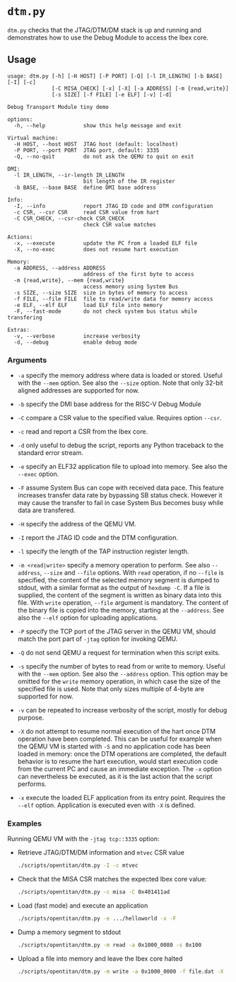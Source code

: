 # `dtm.py`

`dtm.py` checks that the JTAG/DTM/DM stack is up and running and demonstrates how to use the
Debug Module to access the Ibex core.

## Usage

````text
usage: dtm.py [-h] [-H HOST] [-P PORT] [-Q] [-l IR_LENGTH] [-b BASE] [-I] [-c]
              [-C MISA_CHECK] [-x] [-X] [-a ADDRESS] [-m {read,write}]
              [-s SIZE] [-f FILE] [-e ELF] [-v] [-d]

Debug Transport Module tiny demo

options:
  -h, --help            show this help message and exit

Virtual machine:
  -H HOST, --host HOST  JTAG host (default: localhost)
  -P PORT, --port PORT  JTAG port, default: 3335
  -Q, --no-quit         do not ask the QEMU to quit on exit

DMI:
  -l IR_LENGTH, --ir-length IR_LENGTH
                        bit length of the IR register
  -b BASE, --base BASE  define DMI base address

Info:
  -I, --info            report JTAG ID code and DTM configuration
  -c CSR, --csr CSR     read CSR value from hart
  -C CSR_CHECK, --csr-check CSR_CHECK
                        check CSR value matches

Actions:
  -x, --execute         update the PC from a loaded ELF file
  -X, --no-exec         does not resume hart execution

Memory:
  -a ADDRESS, --address ADDRESS
                        address of the first byte to access
  -m {read,write}, --mem {read,write}
                        access memory using System Bus
  -s SIZE, --size SIZE  size in bytes of memory to access
  -f FILE, --file FILE  file to read/write data for memory access
  -e ELF, --elf ELF     load ELF file into memory
  -F, --fast-mode       do not check system bus status while transfering

Extras:
  -v, --verbose         increase verbosity
  -d, --debug           enable debug mode
````

### Arguments

* `-a` specify the memory address where data is loaded or stored. Useful with the `--mem` option.
  See also the `--size` option. Note that only 32-bit aligned addresses are supported for now.

* `-b` specify the DMI base address for the RISC-V Debug Module

* `-C` compare a CSR value to the specified value. Requires option `--csr`.

* `-c` read and report a CSR from the Ibex core.

* `-d` only useful to debug the script, reports any Python traceback to the standard error stream.

* `-e` specify an ELF32 application file to upload into memory. See also the `--exec` option.

* `-F` assume System Bus can cope with received data pace. This feature increases transfer data
  rate by bypassing SB status check. However it  may cause the transfer to fail in case System Bus
  becomes busy while data are transfered.

* `-H` specify the address of the QEMU VM.

* `-I` report the JTAG ID code and the DTM configuration.

* `-l` specify the length of the TAP instruction register length.

* `-m <read|write>` specify a memory operation to perform. See also `--address`, `--size` and
  `--file` options. With `read` operation, if no `--file` is specified, the content of the selected
  memory segment is dumped to stdout, with a similar format as the output of `hexdump -C`. If a file
  is supplied, the content of the segment is written as binary data into this file. With `write`
  operation, `--file` argument is mandatory. The content of the binary file is copied into the
  memory, starting at the `--address`. See also the `--elf` option for uploading applications.

* `-P` specify the TCP port of the JTAG server in the QEMU VM, should match the port part of `-jtag`
  option for invoking QEMU.

* `-Q` do not send QEMU a request for termination when this script exits.

* `-s` specify the number of bytes to read from or write to memory. Useful with the `--mem` option.
  See also the `--address` option. This option may be omitted for the `write` memory operation, in
  which case the size of the specified file is used. Note that only sizes multiple of 4-byte are
  supported for now.

* `-v` can be repeated to increase verbosity of the script, mostly for debug purpose.

* `-X` do not attempt to resume normal execution of the hart once DTM operation have been completed.
  This can be useful for example when the QEMU VM is started with `-S` and no application code has
  been loaded in memory: once the DTM operations are completed, the default behavior is to resume
  the hart execution, would start execution code from the current PC and cause an immediate
  exception. The `-x` option can nevertheless be executed, as it is the last action that the script
  performs.

* `-x` execute the loaded ELF application from its entry point. Requires the `--elf` option.
  Application is executed even with `-X` is defined.

### Examples

Running QEMU VM with the `-jtag tcp::3335` option:

* Retrieve JTAG/DTM/DM information and `mtvec` CSR value
  ````sh
  ./scripts/opentitan/dtm.py -I -c mtvec
  ````

* Check that the MISA CSR matches the expected Ibex core value:
  ````sh
  ./scripts/opentitan/dtm.py -c misa -C 0x401411ad
  ````

* Load (fast mode) and execute an application
  ````sh
  ./scripts/opentitan/dtm.py -e .../helloworld -x -F
  ````

* Dump a memory segment to stdout
  ````sh
  ./scripts/opentitan/dtm.py -m read -a 0x1000_0080 -s 0x100
  ````

* Upload a file into memory and leave the Ibex core halted
  ````sh
  ./scripts/opentitan/dtm.py -m write -a 0x1000_0000 -f file.dat -X

  ````

